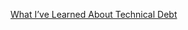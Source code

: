 [What I’ve Learned About Technical Debt](https://medium.com/@hdp2112/what-ive-learned-technical-debt-608be471fcf9)
